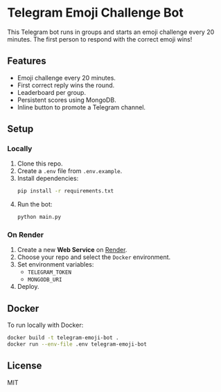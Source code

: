 # Telegram Emoji Challenge Bot

This Telegram bot runs in groups and starts an emoji challenge every 20 minutes. The first person to respond with the correct emoji wins!

## Features

- Emoji challenge every 20 minutes.
- First correct reply wins the round.
- Leaderboard per group.
- Persistent scores using MongoDB.
- Inline button to promote a Telegram channel.

## Setup

### Locally

1. Clone this repo.
2. Create a `.env` file from `.env.example`.
3. Install dependencies:
   ```bash
   pip install -r requirements.txt
   ```
4. Run the bot:
   ```bash
   python main.py
   ```

### On Render

1. Create a new **Web Service** on [Render](https://render.com/).
2. Choose your repo and select the `Docker` environment.
3. Set environment variables:
   - `TELEGRAM_TOKEN`
   - `MONGODB_URI`
4. Deploy.

## Docker

To run locally with Docker:

```bash
docker build -t telegram-emoji-bot .
docker run --env-file .env telegram-emoji-bot
```

## License

MIT
